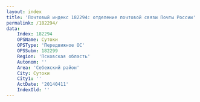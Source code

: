 ```yaml
---
layout: index
title: 'Почтовый индекс 182294: отделение почтовой связи Почты России'
permalink: /182294/
data:
    Index: 182294
    OPSName: Сутоки
    OPSType: 'Передвижное ОС'
    OPSSubm: 182299
    Region: 'Псковская область'
    Autonom: ''
    Area: 'Себежский район'
    City: Сутоки
    City1: ''
    ActDate: '20140411'
    IndexOld: ''
---
```

